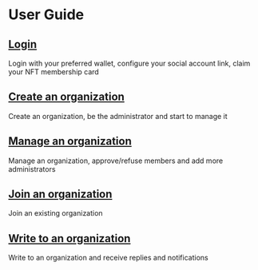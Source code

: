 # User Guide

## [Login](./Login.md)

Login with your preferred wallet, configure your social account link, claim your NFT membership card

## [Create an organization](./CreateAnOrganization.md)

Create an organization, be the administrator and start to manage it

## [Manage an organization](./ManageAnOrganization.md)

Manage an organization, approve/refuse members and add more administrators

## [Join an organization](./JoinAnOrganization.md)

Join an existing organization

## [Write to an organization](./WriteToAnOrganization.md)

Write to an organization and receive replies and notifications
